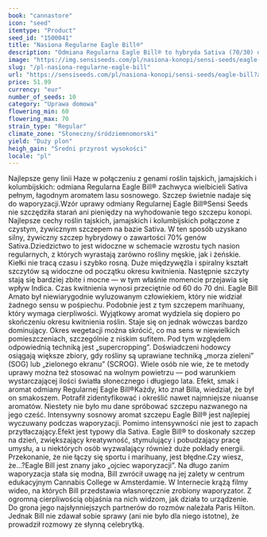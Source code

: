 ```yaml
---
book: "cannastore"
icon: "seed"
itemtype: "Product"
seed_id: "1500041"
title: "Nasiona Regularne Eagle Bill®"
description: "Odmiana Regularna Eagle Bill® to hybryda Sativa (70/30) o pikantnym, sosnowym aromacie. Kwitnienie trwa 60–70 dni. Stymuluje i pobudza umysł."
image: "https://img.sensiseeds.com/pl/nasiona-konopi/sensi-seeds/eagle-bill-image.png"
slug: "/pl-nasiona-regularne-eagle-bill"
url: "https://sensiseeds.com/pl/nasiona-konopi/sensi-seeds/eagle-bill?a_aid=cannastore"
price: 51.99
currency: "eur"
number_of_seeds: 10
category: "Uprawa domowa"
flowering_min: 60
flowering_max: 70
strain_type: "Regular"
climate_zone: "Słoneczny/śródziemnomorski"
yield: "Duży plon"
heigh_gain: "Średni przyrost wysokości"
locale: "pl"
---
```

Najlepsze geny linii Haze w połączeniu z genami roślin tajskich, jamajskich i kolumbijskich: odmiana Regularna Eagle Bill® zachwyca wielbicieli Sativa pełnym, łagodnym aromatem lasu sosnowego. Szczep świetnie nadaje się do waporyzacji.Wzór uprawy odmiany Regularnej Eagle Bill®Sensi Seeds nie szczędziła starań ani pieniędzy na wyhodowanie tego szczepu konopi. Najlepsze cechy roślin tajskich, jamajskich i kolumbijskich połączone z czystym, żywicznym szczepem na bazie Sativa. W ten sposób uzyskano silny, żywiczny szczep hybrydowy o zawartości 70% genów Sativa.Dziedzictwo to jest widoczne w schemacie wzrostu tych nasion regularnych, z których wyrastają zarówno rośliny męskie, jak i żeńskie. Kiełki nie tracą czasu i szybko rosną. Duże międzywęźla i spiralny kształt szczytów są widoczne od początku okresu kwitnienia. Następnie szczyty stają się bardziej zbite i mocne — w tym właśnie momencie przejawia się wpływ Indica. Czas kwitnienia wynosi przeciętnie od 60 do 70 dni. Eagle Bill Amato był niewiarygodnie wyluzowanym człowiekiem, który nie widział żadnego sensu w pośpiechu. Podobnie jest z tym szczepem marihuany, który wymaga cierpliwości. Wyjątkowy aromat wydziela się dopiero po skończeniu okresu kwitnienia roślin. Staje się on jednak wówczas bardzo dominujący. Okres wegetacji można skrócić, co ma sens w niewielkich pomieszczeniach, szczególnie z niskim sufitem. Pod tym względem odpowiednią techniką jest „supercropping”. Doświadczeni hodowcy osiągają większe zbiory, gdy rośliny są uprawiane techniką „morza zieleni” (SOG) lub „zielonego ekranu” (SCROG). Wiele osób nie wie, że te metody uprawy można też stosować na wolnym powietrzu — pod warunkiem wystarczającej ilości światła słonecznego i długiego lata. Efekt, smak i aromat odmiany Regularnej Eagle Bill®Każdy, kto znał Billa, wiedział, że był on smakoszem. Potrafił zidentyfikować i określić nawet najmniejsze niuanse aromatów. Niestety nie było mu dane spróbować szczepu nazwanego na jego cześć. Intensywny sosnowy aromat szczepu Eagle Bill® jest najlepiej wyczuwany podczas waporyzacji. Pomimo intensywności nie jest to zapach przytłaczający.Efekt jest typowy dla Sativa. Eagle Bill® to doskonały szczep na dzień, zwiększający kreatywność, stymulujący i pobudzający pracę umysłu, a u niektórych osób wyzwalający również duże pokłady energii. Przekonanie, że nie łączy się sportu i marihuany, jest błędne.Czy wiesz, że…?Eagle Bill jest znany jako „ojciec waporyzacji”. Na długo zanim waporyzacja stała się modna, Bill zwrócił uwagę na jej zalety w centrum edukacyjnym Cannabis College w Amsterdamie. W Internecie krążą filmy wideo, na których Bill przedstawia własnoręcznie zrobiony waporyzator. Z ogromną cierpliwością objaśnia na nich widzom, jak działa to urządzenie. Do grona jego najsłynniejszych partnerów do rozmów należała Paris Hilton. Jednak Bill nie zdawał sobie sprawy (ani nie było dla niego istotne), że prowadził rozmowy ze słynną celebrytką.
